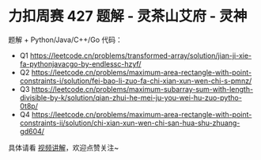 # 力扣周赛 427 题解 - 灵茶山艾府 - 灵神

题解 + Python/Java/C++/Go 代码：

- Q1 https://leetcode.cn/problems/transformed-array/solution/jian-ji-xie-fa-pythonjavacgo-by-endlessc-hzyf/
- Q2 https://leetcode.cn/problems/maximum-area-rectangle-with-point-constraints-i/solution/fei-bao-li-zuo-fa-chi-xian-xun-wen-chi-s-pmnz/
- Q3 https://leetcode.cn/problems/maximum-subarray-sum-with-length-divisible-by-k/solution/qian-zhui-he-mei-ju-you-wei-hu-zuo-pytho-0t8p/
- Q4 https://leetcode.cn/problems/maximum-area-rectangle-with-point-constraints-ii/solution/chi-xian-xun-wen-chi-san-hua-shu-zhuang-gd604/

具体请看 [视频讲解](https://www.bilibili.com/video/BV1YeqHYSEhK/)，欢迎点赞关注~
